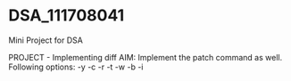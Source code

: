 # DSA_111708041

Mini Project for DSA

PROJECT - Implementing diff
AIM:    Implement the patch command as well.
        Following options:  -y  -c  -r  -t  -w  -b -i